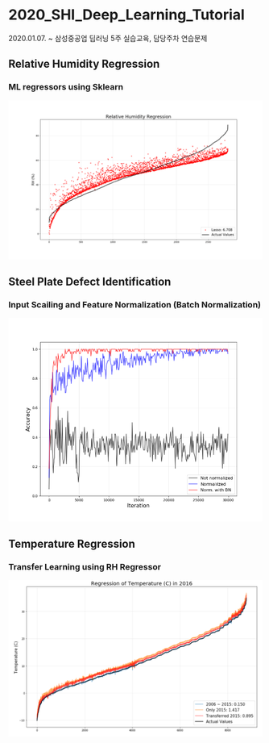 # 2020_SHI_Deep_Learning_Tutorial
2020.01.07. ~ 삼성중공업 딥러닝 5주 실습교육, 담당주차 연습문제 

## Relative Humidity Regression

### ML regressors using Sklearn 

![RHR](./image_files/RH_regression_plots.gif)

## Steel Plate Defect Identification

### Input Scailing and Feature Normalization (Batch Normalization)

![ANN](./image_files/ANN_accr_normalization_effect.PNG)

## Temperature Regression

### Transfer Learning using RH Regressor

![TL](./image_files/temp_regression_transfer_learning_effect.PNG)
